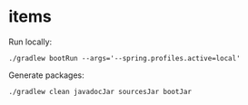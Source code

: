 # items
Run locally:
```
./gradlew bootRun --args='--spring.profiles.active=local'
```
Generate packages:
```
./gradlew clean javadocJar sourcesJar bootJar
```
